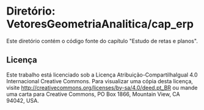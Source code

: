# Diretório: VetoresGeometriaAnalitica/cap_erp

Este diretório contém o código fonte do capítulo "Estudo de retas e planos".

## Licença

Este trabalho está licenciado sob a Licença Atribuição-CompartilhaIgual 4.0 Internacional Creative Commons. Para visualizar uma cópia desta licença, visite http://creativecommons.org/licenses/by-sa/4.0/deed.pt_BR ou mande uma carta para Creative Commons, PO Box 1866, Mountain View, CA 94042, USA.
